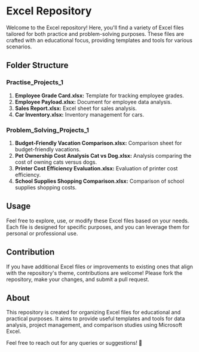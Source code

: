 # Excel Repository

Welcome to the Excel repository! Here, you'll find a variety of Excel files tailored for both practice and problem-solving purposes. These files are crafted with an educational focus, providing templates and tools for various scenarios.

## Folder Structure

### Practise_Projects_1
1. **Employee Grade Card.xlsx:** Template for tracking employee grades.
2. **Employee Payload.xlsx:** Document for employee data analysis.
3. **Sales Report.xlsx:** Excel sheet for sales analysis.
4. **Car Inventory.xlsx:** Inventory management for cars.

### Problem_Solving_Projects_1
1. **Budget-Friendly Vacation Comparison.xlsx:** Comparison sheet for budget-friendly vacations.
2. **Pet Ownership Cost Analysis Cat vs Dog.xlsx:** Analysis comparing the cost of owning cats versus dogs.
3. **Printer Cost Efficiency Evaluation.xlsx:** Evaluation of printer cost efficiency.
4. **School Supplies Shopping Comparison.xlsx:** Comparison of school supplies shopping costs.

## Usage

Feel free to explore, use, or modify these Excel files based on your needs. Each file is designed for specific purposes, and you can leverage them for personal or professional use.

## Contribution

If you have additional Excel files or improvements to existing ones that align with the repository's theme, contributions are welcome! Please fork the repository, make your changes, and submit a pull request.

## About

This repository is created for organizing Excel files for educational and practical purposes. It aims to provide useful templates and tools for data analysis, project management, and comparison studies using Microsoft Excel.

Feel free to reach out for any queries or suggestions! 🚀
